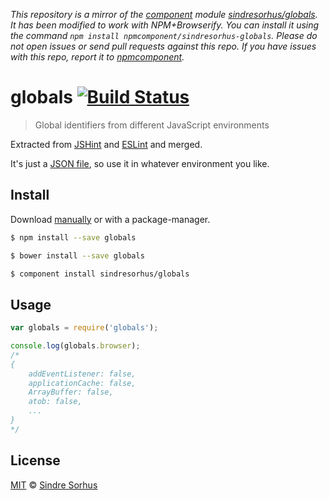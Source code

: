 *This repository is a mirror of the [component](http://component.io) module [sindresorhus/globals](http://github.com/sindresorhus/globals). It has been modified to work with NPM+Browserify. You can install it using the command `npm install npmcomponent/sindresorhus-globals`. Please do not open issues or send pull requests against this repo. If you have issues with this repo, report it to [npmcomponent](https://github.com/airportyh/npmcomponent).*
# globals [![Build Status](https://travis-ci.org/sindresorhus/globals.svg?branch=master)](https://travis-ci.org/sindresorhus/globals)

> Global identifiers from different JavaScript environments

Extracted from [JSHint](https://github.com/jshint/jshint/blob/master/src/vars.js) and [ESLint](https://github.com/nzakas/eslint/blob/master/conf/environments.json) and merged.

It's just a [JSON file](globals.json), so use it in whatever environment you like.


## Install

Download [manually](https://github.com/sindresorhus/globals/releases) or with a package-manager.

```bash
$ npm install --save globals
```

```bash
$ bower install --save globals
```

```bash
$ component install sindresorhus/globals
```


## Usage

```js
var globals = require('globals');

console.log(globals.browser);
/*
{
	addEventListener: false,
	applicationCache: false,
	ArrayBuffer: false,
	atob: false,
	...
}
*/
```


## License

[MIT](http://opensource.org/licenses/MIT) © [Sindre Sorhus](http://sindresorhus.com)
